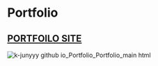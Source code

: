 # Portfolio
## [PORTFOILO SITE](https://k-junyyy.github.io/Portfolio/Portfolio/main.html)

![k-junyyy github io_Portfolio_Portfolio_main html](https://user-images.githubusercontent.com/74912530/114492595-d5e97e80-9c53-11eb-99d8-f4ca0f3ed103.png)

